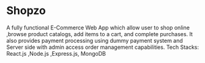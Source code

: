 # Shopzo
A fully functional E-Commerce Web App which allow user to shop online ,browse product catalogs, add items to a cart, and complete purchases. It also provides payment processing using dummy payment system and Server side with admin access order management capabilities.
Tech Stacks:
React.js ,Node.js ,Express.js, MongoDB

